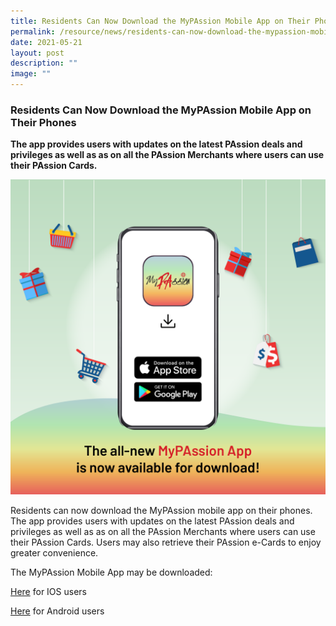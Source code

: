 ```yaml
---
title: Residents Can Now Download the MyPAssion Mobile App on Their Phones
permalink: /resource/news/residents-can-now-download-the-mypassion-mobile-app-on-their-phones/
date: 2021-05-21
layout: post
description: ""
image: ""
---
```

### Residents Can Now Download the MyPAssion Mobile App on Their Phones 

**The app provides users with updates on the latest PAssion deals and privileges as well as as on all the PAssion Merchants where users can use their PAssion Cards.**

![](/images/NewsRoom/Passion%20Mobile.png)

Residents can now download the MyPAssion mobile app on their phones. The app provides users with updates on the latest PAssion deals and privileges as well as as on all the PAssion Merchants where users can use their PAssion Cards. Users may also retrieve their PAssion e-Cards to enjoy greater convenience. 

The MyPAssion Mobile App may be downloaded: 

[Here](https://apps.apple.com/us/app/mypassion/id1494070367) for IOS users 

[Here](https://play.google.com/store/apps/details?id=mypassion.sg) for Android users